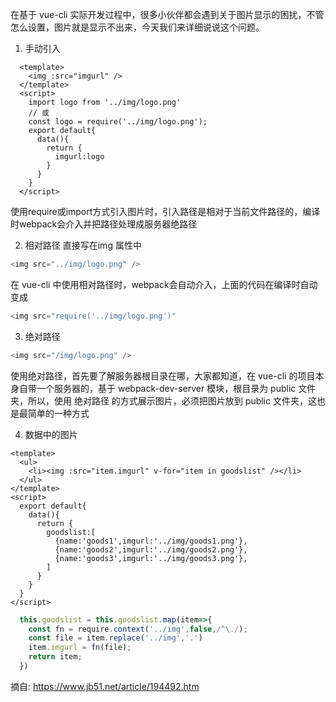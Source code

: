 在基于 vue-cli 实际开发过程中，很多小伙伴都会遇到关于图片显示的困扰，不管怎么设置，图片就是显示不出来，今天我们来详细说说这个问题。

1. 手动引入
```vue
  <template>
    <img :src="imgurl" />
  </template>
  <script>
    import logo from '../img/logo.png'
    // 或
    const logo = require('../img/logo.png');
    export default{
      data(){
        return {
          imgurl:logo
        }
      }
    }
  </script>
```
使用require或import方式引入图片时，引入路径是相对于当前文件路径的，编译时webpack会介入并把路径处理成服务器绝路径

2. 相对路径
  直接写在img 属性中
```js
<img src="../img/logo.png" />
```
在 vue-cli 中使用相对路径时，webpack会自动介入，上面的代码在编译时自动变成
```js
<img src="require('../img/logo.png')"
```

3. 绝对路径
```js
<img src="/img/logo.png" />
```
使用绝对路径，首先要了解服务器根目录在哪，大家都知道，在 vue-cli 的项目本身自带一个服务器的，基于 webpack-dev-server 模块，根目录为 public 文件夹，所以，使用 绝对路径 的方式展示图片，必须把图片放到 public 文件夹，这也是最简单的一种方式

4. 数据中的图片

```vue
<template>
  <ul>
    <li><img :src="item.imgurl" v-for="item in goodslist" /></li>
  </ul>
</template>
<script>
  export default{
    data(){
      return {
        goodslist:[
          {name:'goods1',imgurl:'../img/goods1.png'},
          {name:'goods2',imgurl:'../img/goods2.png'},
          {name:'goods3',imgurl:'../img/goods3.png'},
        ]
      }
    }
  }
</script>
```
```js
  this.goodslist = this.goodslist.map(item=>{
    const fn = require.context('../img',false,/^\./);
    const file = item.replace('../img','.')
    item.imgurl = fn(file);
    return item;
  })
```


摘自: https://www.jb51.net/article/194492.htm